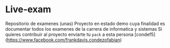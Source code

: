 # Live-exam
Repositorio de examenes (unas)
Proyecto en estado demo cuya finalidad es documentar todos los examenes de la carrera de informatica y sistemas
Si quieres contribuir al proyecto enviarte tu `pack` a esta persona [condef5] (https://www.facebook.com/frankdavis.condezofabian)